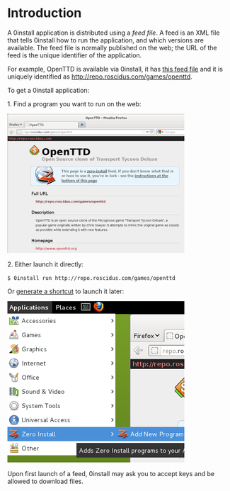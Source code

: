 # Introduction

A 0install application is distributed using a _feed file_. A feed is an XML file that tells 0install how to run the application, and which versions are available. The feed file is normally published on the web; the URL of the feed is the unique identifier of the application.

For example, OpenTTD is available via 0install, it has [this feed file](http://repo.roscidus.com/games/openttd) and it is uniquely identified as <http://repo.roscidus.com/games/openttd>.

To get a 0install application:

1\. Find a program you want to run on the web:
    
![](../img/screens/find-url.png)
    
2\. Either launch it directly:
    
```shell
$ 0install run http://repo.roscidus.com/games/openttd
```
    
Or [generate a shortcut](making-shortcuts.md) to launch it later:
    
![](../img/screens/add-url.png)
    
Upon first launch of a feed, 0install may ask you to accept keys and be allowed to download files.
